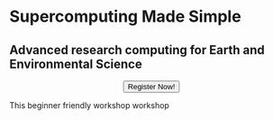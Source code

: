 # Supercomputing Made Simple

## Advanced research computing for Earth and Environmental Science

<div style="text-align: center;">
<button name="button" onclick="http://www.google.com">Register Now!</button>
</div>

This beginner friendly workshop workshop 